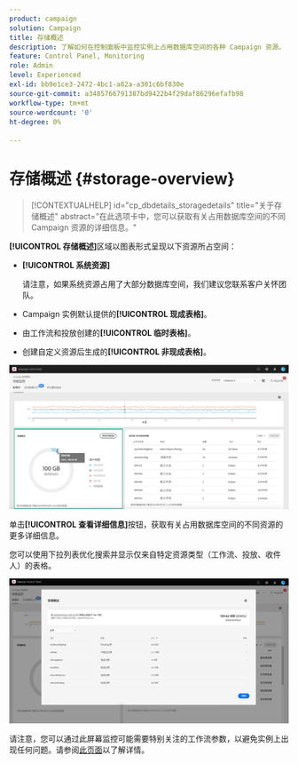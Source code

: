 ```yaml
---
product: campaign
solution: Campaign
title: 存储概述
description: 了解如何在控制面板中监控实例上占用数据库空间的各种 Campaign 资源。
feature: Control Panel, Monitoring
role: Admin
level: Experienced
exl-id: bb9e1ce3-2472-4bc1-a82a-a301c6bf830e
source-git-commit: a3485766791387bd9422b4f29daf86296efafb98
workflow-type: tm+mt
source-wordcount: '0'
ht-degree: 0%

---
```


# 存储概述 {#storage-overview}

>[!CONTEXTUALHELP]
>id="cp_dbdetails_storagedetails"
>title="关于存储概述"
>abstract="在此选项卡中，您可以获取有关占用数据库空间的不同 Campaign 资源的详细信息。"

**[!UICONTROL 存储概述]**&#x200B;区域以图表形式呈现以下资源所占空间：

* **[!UICONTROL 系统资源]**

  请注意，如果系统资源占用了大部分数据库空间，我们建议您联系客户关怀团队。

* Campaign 实例默认提供的&#x200B;**[!UICONTROL 现成表格]**。
* 由工作流和投放创建的&#x200B;**[!UICONTROL 临时表格]**。
* 创建自定义资源后生成的&#x200B;**[!UICONTROL 非现成表格]**。

![](assets/database-storage-overview.png)

单击&#x200B;**[!UICONTROL 查看详细信息]**&#x200B;按钮，获取有关占用数据库空间的不同资源的更多详细信息。

您可以使用下拉列表优化搜索并显示仅来自特定资源类型（工作流、投放、收件人）的表格。

![](assets/database-storage-details.png)

请注意，您可以通过此屏幕监控可能需要特别关注的工作流参数，以避免实例上出现任何问题。请参阅[此页面](workflow-monitoring.md)以了解详情。
